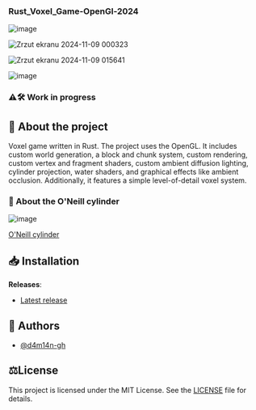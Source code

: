 ### Rust_Voxel_Game-OpenGl-2024

![image](https://github.com/user-attachments/assets/94a83bb6-8868-4725-b813-a555fb3b18e0)

![Zrzut ekranu 2024-11-09 000323](https://github.com/user-attachments/assets/b325d898-4154-4392-9fc0-76ac2af5cd05)

![Zrzut ekranu 2024-11-09 015641](https://github.com/user-attachments/assets/a28eb39d-a2d2-4b2e-93b9-d62ad5a1be5c)

![image](https://github.com/user-attachments/assets/0c4a2de6-21f3-4218-9b30-128aa6adfdf9)

### ⚠️🛠️ Work in progress

## 📜 About the project
Voxel game written in Rust. The project uses the OpenGL. It includes custom world generation, a block and chunk system, custom rendering, custom vertex and fragment shaders, custom ambient diffusion lighting, cylinder projection, water shaders, and graphical effects like ambient occlusion. Additionally, it features a simple level-of-detail voxel system.


### 📜 About the O'Neill cylinder
![image](https://github.com/user-attachments/assets/bd4f28e9-61ce-4af4-b213-ef4b695c0fd4)

[O'Neill cylinder](https://en.m.wikipedia.org/wiki/O%27Neill_cylinder)

## 📥 Installation
**Releases**:
- [Latest release](https://github.com/d4m14n-gh/Rust_Voxel_Game-OpenGl-2024/releases/latest)

## 👥 Authors
- [@d4m14n-gh](https://github.com/d4m14n-gh)


## ⚖️License
This project is licensed under the MIT License. See the [LICENSE](LICENSE) file for details.
